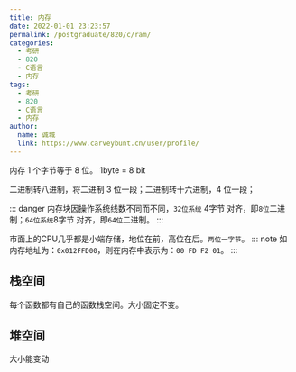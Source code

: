 ```yaml
---
title: 内存
date: 2022-01-01 23:23:57
permalink: /postgraduate/820/c/ram/
categories: 
  - 考研
  - 820
  - C语言
  - 内存
tags: 
  - 考研
  - 820
  - C语言
  - 内存
author: 
  name: 诚城
  link: https://www.carveybunt.cn/user/profile/
---
```

内存 1 个字节等于 8 位。 1byte = 8 bit

二进制转八进制，将二进制 3 位一段；二进制转十六进制，4 位一段；

::: danger
内存块因操作系统线数不同而不同，`32位系统` 4字节 对齐，即`8位`二进制；`64位系统`8字节 对齐，即`64位`二进制。
:::

市面上的CPU几乎都是小端存储，地位在前，高位在后。`两位一字节`。
::: note
如内存地址为：`0x012FFD00`，则在内存中表示为：`00 FD F2 01`。
:::
<!-- more -->
## 栈空间
每个函数都有自己的函数栈空间。大小固定不变。
## 堆空间
大小能变动